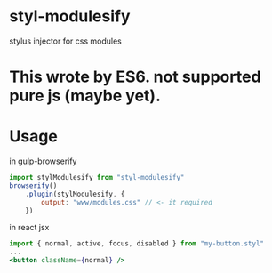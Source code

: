 # styl-modulesify
stylus injector for css modules

# This wrote by ES6. not supported pure js (maybe yet).

# Usage

in gulp-browserify

```javascript
import stylModulesify from "styl-modulesify"
browserify()
    .plugin(stylModulesify, {
        output: "www/modules.css" // <- it required
    })
```

in react jsx

```jsx
import { normal, active, focus, disabled } from "my-button.styl"
...
<button className={normal} />
```
